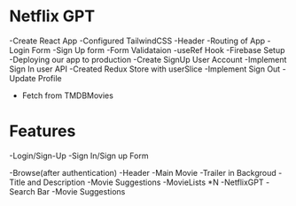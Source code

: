 
# Netflix GPT

-Create React App
-Configured TailwindCSS
-Header
-Routing of App
-Login Form
-Sign Up form
-Form Validataion
-useRef Hook
-Firebase Setup
-Deploying our app to production
-Create SignUp User Account
-Implement Sign In user API
-Created Redux Store with userSlice
-Implement Sign Out
-Update Profile
- Fetch from TMDBMovies

# Features

-Login/Sign-Up
    -Sign In/Sign up Form

-Browse(after authentication)
   -Header
   -Main Movie
      -Trailer in Backgroud
      -Title and Description
      -Movie Suggestions
         -MovieLists *N
-NetflixGPT
    -Search Bar
    -Movie Suggestions
         


